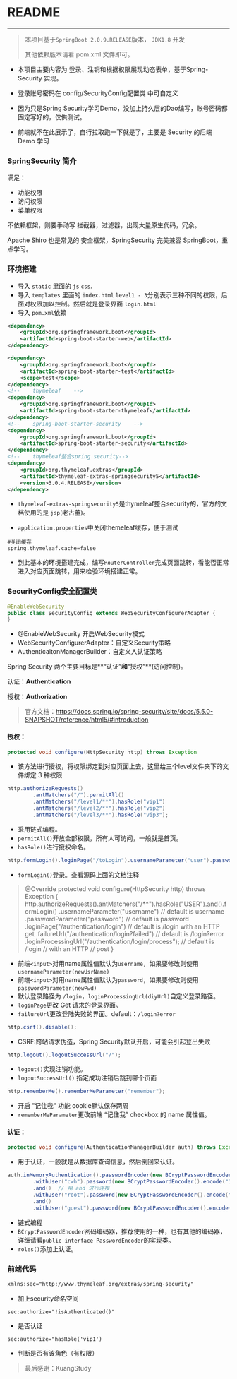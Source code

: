 # README

---

> 本项目基于`SpringBoot 2.0.9.RELEASE`版本， `JDK1.8` 开发
>
> 其他依赖版本请看 pom.xml 文件即可。

- 本项目主要内容为 登录、注销和根据权限展现动态表单，基于Spring-Security 实现。
- 登录账号密码在 config/SecurityConfig配置类 中可自定义
- 因为只是Spring Security学习Demo，没加上持久层的Dao编写，账号密码都固定写好的，仅供测试。

-  前端就不在此展示了，自行拉取跑一下就是了，主要是 Security 的后端 Demo 学习



### SpringSecurity 简介

满足：

- 功能权限
- 访问权限
- 菜单权限

不依赖框架，则要手动写 拦截器，过滤器，出现大量原生代码，冗余。

Apache Shiro 也是常见的 安全框架，SpringSecurity 完美兼容 SpringBoot，重点学习。



### 环境搭建

- 导入 `static` 里面的 `js` `css`.
- 导入 `templates` 里面的 `index.html` `level1 - 3`分别表示三种不同的权限，后面对权限加以控制。然后就是登录界面 `login.html`
- 导入 `pom.xml`依赖

```XML
<dependency>
    <groupId>org.springframework.boot</groupId>
    <artifactId>spring-boot-starter-web</artifactId>
</dependency>

<dependency>
    <groupId>org.springframework.boot</groupId>
    <artifactId>spring-boot-starter-test</artifactId>
    <scope>test</scope>
</dependency>
<!--    thymeleaf    -->
<dependency>
    <groupId>org.springframework.boot</groupId>
    <artifactId>spring-boot-starter-thymeleaf</artifactId>
</dependency>
<!--    spring-boot-starter-security    -->
<dependency>
    <groupId>org.springframework.boot</groupId>
    <artifactId>spring-boot-starter-security</artifactId>
</dependency>
<!--    thymeleaf整合spring security-->
<dependency>
    <groupId>org.thymeleaf.extras</groupId>
    <artifactId>thymeleaf-extras-springsecurity5</artifactId>
    <version>3.0.4.RELEASE</version>
</dependency>
```

- `thymeleaf-extras-springsecurity5`是thymeleaf整合security的，官方的文档使用的是 `jsp`(老古董)。

- `application.properties`中关闭themeleaf缓存，便于测试

```properties
#关闭缓存
spring.thymeleaf.cache=false
```



- 到此基本的环境搭建完成，编写`RouterController`完成页面跳转，看能否正常进入对应页面跳转，用来检验环境搭建正常。



### SecurityConfig安全配置类

```java
@EnableWebSecurity
public class SecurityConfig extends WebSecurityConfigurerAdapter {
}
```

- @EnableWebSecurity 开启WebSecurity模式
- WebSecurityConfigurerAdapter：自定义Security策略
- AuthenticaitonManagerBuilder：自定义人认证策略

Spring Security 两个主要目标是**“认证”**和**“授权”**(访问控制)。

认证：**Authentication**

授权：**Authorization**

> 官方文档：https://docs.spring.io/spring-security/site/docs/5.5.0-SNAPSHOT/reference/html5/#introduction



#### 授权：

```java
protected void configure(HttpSecurity http) throws Exception
```

- 该方法进行授权，将权限绑定到对应页面上去，这里给三个level文件夹下的文件绑定 3 种权限

```java
http.authorizeRequests()
        .antMatchers("/").permitAll()
        .antMatchers("/level1/**").hasRole("vip1")
        .antMatchers("/level2/**").hasRole("vip2")
        .antMatchers("/level3/**").hasRole("vip3");
```

- 采用链式编程。
- `permitAll()`开放全部权限，所有人可访问，一般就是首页。
- `hasRole()`进行授权命名。



```java
http.formLogin().loginPage("/toLogin").usernameParameter("user").passwordParameter("pwd").loginProcessingUrl("/login");
```

- `formLogin()`登录。查看源码上面的文档注释

> @Override
> 	   	protected void configure(HttpSecurity http) throws Exception {
> 	   		http.authorizeRequests().antMatchers("/**").hasRole("USER").and().formLogin()
> 	   				.usernameParameter("username") // default is username
> 	   				.passwordParameter("password") // default is password
> 	   				.loginPage("/authentication/login") // default is /login with an HTTP get
> 	   				.failureUrl("/authentication/login?failed") // default is /login?error
> 	   				.loginProcessingUrl("/authentication/login/process"); // default is /login
> 	   																		// with an HTTP
> 	   																		// post
> 	   	}

- 前端`<input>`对用name属性值默认为`username`，如果要修改则使用 `usernameParameter(newUsrName)`
- 前端`<input>`对用name属性值默认为`password`，如果要修改则使用 `passwordParameter(newPwd)`
- 默认登录路径为 `/login`，`loginProcessingUrl(diyUrl)`自定义登录路径。
- `loginPage`更改 Get 请求的登录界面。
- `failureUrl`更改登陆失败的界面。default：`/login?error`



```java
http.csrf().disable();
```

- CSRF:跨站请求伪造，Spring Security默认开启，可能会引起登出失败



```java
http.logout().logoutSuccessUrl("/"); 
```

- `logout()`实现注销功能。
- `logoutSuccessUrl()` 指定成功注销后跳到哪个页面



```java
http.rememberMe().rememberMeParameter("remember");
```

- 开启 "记住我" 功能 cookie默认保存两周
- `rememberMeParameter`更改前端 “记住我” checkbox 的 name 属性值。



#### 认证：

```java
protected void configure(AuthenticationManagerBuilder auth) throws Exception
```

- 用于认证，一般就是从数据库查询信息，然后倒回来认证。

```java
auth.inMemoryAuthentication().passwordEncoder(new BCryptPasswordEncoder()) //添加密码编码器，增加安全性，下列的密码都要编码
        .withUser("cwh").password(new BCryptPasswordEncoder().encode("123123")).roles("vip2", "vip3")
        .and()  // 用 and 进行连接
        .withUser("root").password(new BCryptPasswordEncoder().encode("123123")).roles("vip1", "vip2", "vip3")
        .and()
        .withUser("guest").password(new BCryptPasswordEncoder().encode("123123")).roles("vip1");
```

- 链式编程
- `BCryptPasswordEncoder`密码编码器，推荐使用的一种，也有其他的编码器，详细请看`public interface PasswordEncoder`的实现类。
- `roles()`添加上认证。



### 前端代码

```html
xmlns:sec="http://www.thymeleaf.org/extras/spring-security"
```

- 加上security命名空间



```
sec:authorize="!isAuthenticated()"
```

- 是否认证



```
sec:authorize="hasRole('vip1')
```

- 判断是否有该角色（有权限）



> 最后感谢：KuangStudy